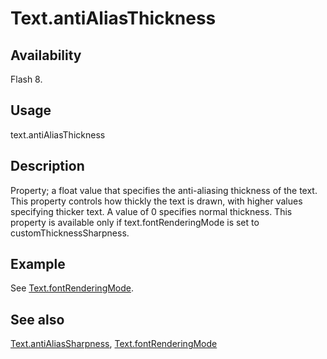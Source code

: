 # Text.antiAliasThickness

## Availability

Flash 8.

## Usage

text.antiAliasThickness

## Description

Property; a float value that specifies the anti-aliasing thickness of the text. This property controls how thickly the text is drawn, with higher values specifying thicker text. A value of 0 specifies normal thickness. This property is available only if text.fontRenderingMode is set to customThicknessSharpness.

## Example

See [Text.fontRenderingMode](../Text_object/Text10.md).

## See also

[Text.antiAliasSharpness](../Text_object/Text1.md), [Text.fontRenderingMode](../Text_object/Text10.md)
